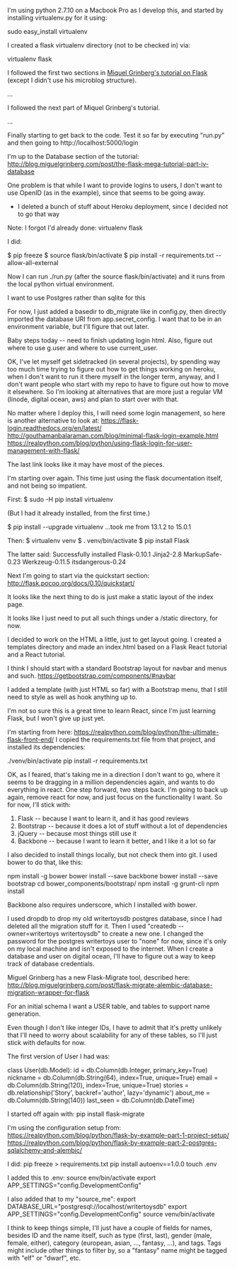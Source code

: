 
I'm using python 2.7.10 on a Macbook Pro as I develop this, and started by installing virtualenv.py for it using:

sudo easy_install virtualenv

I created a flask virtualenv directory (not to be checked in) via:

virtualenv flask

I followed the first two sections in [Miquel Grinberg's tutorial on Flask](http://blog.miguelgrinberg.com/post/the-flask-mega-tutorial-part-ii-templates)
(except I didn't use his microblog structure). 

...

I followed the next part of Miquel Grinberg's tutorial.

...

Finally starting to get back to the code. Test it so far by executing "run.py" and
then going to http://localhost:5000/login

I'm up to the Database section of the tutorial: http://blog.miguelgrinberg.com/post/the-flask-mega-tutorial-part-iv-database

One problem is that while I want to provide logins to users, I don't want to use OpenID (as in the example),
since that seems to be going away. 

* I deleted a bunch of stuff about Heroku deployment, since I decided not to go that way

Note: I forgot I'd already done: virtualenv flask

I did:

$ pip freeze
$ source flask/bin/activate
$ pip install -r requirements.txt --allow-all-external

Now I can run ./run.py (after the source flask/bin/activate) and it runs from the local python virtual environment.

I want to use Postgres rather than sqlite for this 

For now, I just added a basedir to db_migrate like in config.py, then directly imported
the database URI from app.secret_config. I want that to be in an environment variable,
but I'll figure that out later.

Baby steps today -- need to finish updating login html. Also, figure out where to use g.user
and where to use current_user.

OK, I've let myself get sidetracked (in several projects), by spending way too much time
trying to figure out how to get things working on heroku, when I don't want to run it there myself in the
longer term, anyway, and I don't want people who start with my repo to have to figure out how to move
it elsewhere. So I'm looking at alternatives that are more just a regular VM (linode, digital ocean, aws)
and plan to start over with that.

No matter where I deploy this, I will need some login management, so here is another alternative to look at:
https://flask-login.readthedocs.org/en/latest/
http://gouthamanbalaraman.com/blog/minimal-flask-login-example.html
https://realpython.com/blog/python/using-flask-login-for-user-management-with-flask/

The last link looks like it may have most of the pieces.

I'm starting over again. This time just using the flask documentation itself, and not being
so impatient.

First: 
$ sudo -H pip install virtualenv

(But I had it already installed, from the first time.)

$ pip install --upgrade virtualenv
...took me from 13.1.2 to 15.0.1

Then:
$ virtualenv venv
$ . venv/bin/activate
$ pip install Flask

The latter said:
Successfully installed Flask-0.10.1 Jinja2-2.8 MarkupSafe-0.23 Werkzeug-0.11.5 itsdangerous-0.24

Next I'm going to start via the quickstart section: http://flask.pocoo.org/docs/0.10/quickstart/

It looks like the next thing to do is just make a static layout of the index page.

It looks like I just need to put all such things under a /static directory, for now.

I decided to work on the HTML a little, just to get layout going. I created a templates directory
and made an index.html based on a Flask React tutorial and a React tutorial.

I think I should start with a standard Bootstrap layout for navbar and menus and such.
https://getbootstrap.com/components/#navbar

I added a template (with just HTML so far) with a Bootstrap menu, that I still need to
style as well as hook anything up to.

I'm not so sure this is a great time to learn React, since I'm just learning Flask, but I
won't give up just yet.

I'm starting from here: https://realpython.com/blog/python/the-ultimate-flask-front-end/
I copied the requirements.txt file from that project, and installed its dependencies:

./venv/bin/activate
pip install -r requirements.txt

OK, as I feared, that's taking me in a direction I don't want to go, where it seems to be
dragging in a million dependencies again, and wants to do everything in react. One step
forward, two steps back. I'm going to back up again, remove react for now, and just
focus on the functionality I want. So for now, I'll stick with:

1) Flask -- because I want to learn it, and it has good reviews
2) Bootstrap -- because it does a lot of stuff without a lot of dependencies
3) jQuery -- because most things still use it
4) Backbone -- because I want to learn it better, and I like it a lot so far

I also decided to install things locally, but not check them into git. I used bower to
do that, like this:

  npm install -g bower
  bower install --save backbone
  bower install --save bootstrap
  cd bower_components/bootstrap/
  npm install -g grunt-cli
  npm install

Backbone also requires underscore, which I installed with bower.

I used dropdb to drop my old writertoysdb postgres database, since I had deleted all the
migration stuff for it. Then I used "createdb --owner=writertoys writertoysdb" to create
a new one. I changed the password for the postgres writertoys user to "none" for now,
since it's only on my local machine and isn't exposed to the internet. When I create
a database and user on digital ocean, I'll have to figure out a way to keep track of
database credentials.

Miguel Grinberg has a new Flask-Migrate tool, described here:
http://blog.miguelgrinberg.com/post/flask-migrate-alembic-database-migration-wrapper-for-flask

For an initial schema I want a USER table, and tables to support name generation.

Even though I don't like integer IDs, I have to admit that it's pretty unlikely that
I'll need to worry about scalability for any of these tables, so I'll just stick with
defaults for now.

The first version of User I had was:

 class User(db.Model):
      id = db.Column(db.Integer, primary_key=True)
      nickname = db.Column(db.String(64), index=True, unique=True)
      email = db.Column(db.String(120), index=True, unique=True)
      stories = db.relationship('Story', backref='author', lazy='dynamic')
      about_me = db.Column(db.String(140))
      last_seen = db.Column(db.DateTime)

I started off again with:
pip install flask-migrate

I'm using the configuration setup from:
https://realpython.com/blog/python/flask-by-example-part-1-project-setup/
https://realpython.com/blog/python/flask-by-example-part-2-postgres-sqlalchemy-and-alembic/

I did:
pip freeze > requirements.txt
pip install autoenv==1.0.0
touch .env

I added this to .env:
source env/bin/activate
export APP_SETTINGS="config.DevelopmentConfig"

I also added that to my "source_me":
export DATABASE_URL="postgresql://localhost/writertoysdb"
export APP_SETTINGS="config.DevelopmentConfig"
source venv/bin/activate

I think to keep things simple, I'll just have a couple of fields for names, besides ID and
the name itself, such as type (first, last), gender (male, female, either), category (european,
asian, ..., fantasy, ...), and tags. Tags might include other things to filter by, so
a "fantasy" name might be tagged with "elf" or "dwarf", etc.

